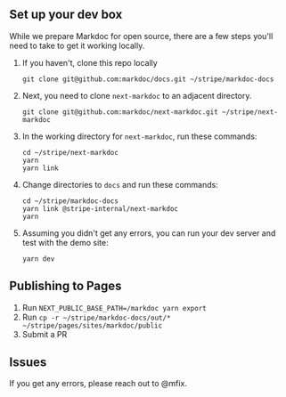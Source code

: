 ## Set up your dev box

While we prepare Markdoc for open source, there are a few steps you'll need to take to get it working locally.

1. If you haven't, clone this repo locally
   ```
   git clone git@github.com:markdoc/docs.git ~/stripe/markdoc-docs
   ```
2. Next, you need to clone `next-markdoc` to an adjacent directory.
   ```
   git clone git@github.com:markdoc/next-markdoc.git ~/stripe/next-markdoc
   ```
3. In the working directory for `next-markdoc`, run these commands:
   ```
   cd ~/stripe/next-markdoc
   yarn
   yarn link
   ```
4. Change directories to `docs` and run these commands:
   ```
   cd ~/stripe/markdoc-docs
   yarn link @stripe-internal/next-markdoc
   yarn
   ```
5. Assuming you didn't get any errors, you can run your dev server and test with the demo site:
   ```
   yarn dev
   ```

## Publishing to Pages

1. Run `NEXT_PUBLIC_BASE_PATH=/markdoc yarn export`
2. Run `cp -r ~/stripe/markdoc-docs/out/* ~/stripe/pages/sites/markdoc/public`
3. Submit a PR

## Issues

If you get any errors, please reach out to @mfix.
